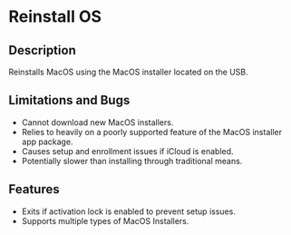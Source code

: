 # Reinstall OS
## Description
Reinstalls MacOS using the MacOS installer located on the USB.
## Limitations and Bugs
 - Cannot download new MacOS installers.
 - Relies to heavily on a poorly supported feature of the MacOS installer app package.
 - Causes setup and enrollment issues if iCloud is enabled.
 - Potentially slower than installing through traditional means.
## Features
 - Exits if activation lock is enabled to prevent setup issues.
 - Supports multiple types of MacOS Installers.